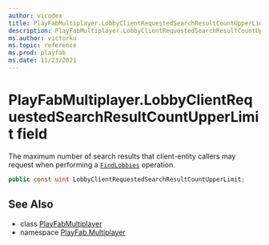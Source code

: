 ```yaml
---
author: vicodex
title: PlayFabMultiplayer.LobbyClientRequestedSearchResultCountUpperLimit
description: PlayFabMultiplayer.LobbyClientRequestedSearchResultCountUpperLimit
ms.author: victorku
ms.topic: reference
ms.prod: playfab
ms.date: 11/23/2021
---
```


# PlayFabMultiplayer.LobbyClientRequestedSearchResultCountUpperLimit field

The maximum number of search results that client-entity callers may request when performing a [`FindLobbies`](./FindLobbies.md) operation.

```csharp
public const uint LobbyClientRequestedSearchResultCountUpperLimit;
```

## See Also

* class [PlayFabMultiplayer](../PlayFabMultiplayer.md)
* namespace [PlayFab.Multiplayer](../../PlayFabMultiplayerSDK.md)

